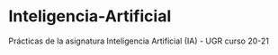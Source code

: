 # Inteligencia-Artificial
Prácticas de la asignatura Inteligencia Artificial (IA) - UGR curso 20-21
